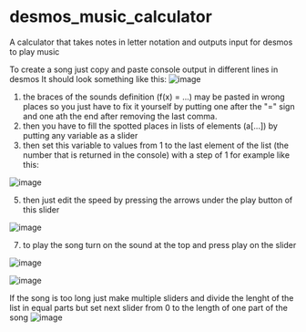 # desmos_music_calculator
A calculator that takes notes in letter notation and outputs input for desmos to play music

To create a song just copy and paste console output in different lines in desmos
It should look something like this:
![image](https://github.com/user-attachments/assets/a20b3017-03d4-44d5-80a0-8debef6c6c84)
1. the braces of the sounds definition (f(x) = ...) may be pasted in wrong places so you just have to fix it yourself by putting one after the "=" sign and one ath the end after removing the last comma.
2. then you have to fill the spotted places in lists of elements (a[...]) by putting any variable as a slider
3. then set this variable to values from 1 to the last element of the list (the number that is returned in the console) with a step of 1 for example like this:

![image](https://github.com/user-attachments/assets/d0f2fd08-3954-4b21-b807-44a8ee9e83ec)

5. then just edit the speed by pressing the arrows under the play button of this slider

![image](https://github.com/user-attachments/assets/f1d62b3c-542b-4032-aa05-31084dc2efaa)

7. to play the song turn on the sound at the top and press play on the slider
   
![image](https://github.com/user-attachments/assets/0268efc9-86ba-402d-876d-09e9e5bacc6a)

![image](https://github.com/user-attachments/assets/c4e2653a-213a-4727-8adb-3e6f5a3dc04a)



If the song is too long just make multiple sliders and divide the lenght of the list in equal parts but set next slider from 0 to the length of one part of the song
![image](https://github.com/user-attachments/assets/4496fc71-a127-479a-a504-d5d2e123ed00)


